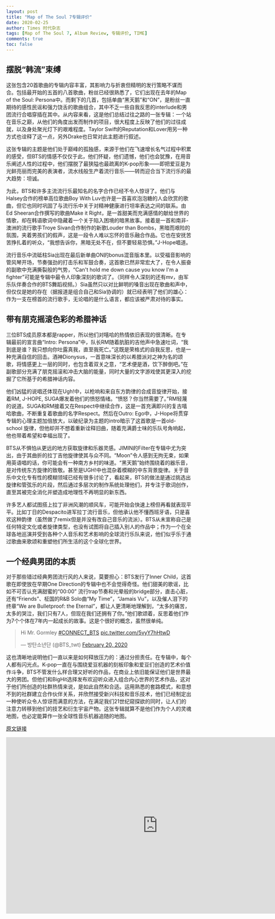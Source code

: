 ```yaml
---
layout: post
title: "Map of The Soul 7专辑评价"
date: 2020-02-25
author: Times 时代杂志
tags: [Map of The Soul 7, Album Review, 专辑评价, TIME]
comments: true
toc: false
---
```


## 摆脱“韩流”束缚

这张包含20首歌曲的专辑内容丰富，其影响力与折衷但精明的发行策略不谋而合。包括最开始的五首的八首歌曲，粉丝已经很熟悉了，它们出现在去年的Map of the Soul: Persona中。而剩下的几首，包括单曲“黑天鹅”和“ON”，是粉丝一直期待的感性民谣和强力饶舌的歌曲组合，其中不乏一些自我反思的interlude和男团流行合唱穿插在其中。从内容来看，这是他们总结过往之路的一张专辑：一个站在音乐之巅，从他们的角度出发而制作的项目，很大程度上反映了他们的过往成就，以及身处聚光灯下的艰难程度。Taylor Swift的Reputation和Lover用另一种方式也诠释了这一点，另外Drake也日常对此主题进行叙述。

这张专辑的主题是他们处于巅峰的孤独感，来源于他们在飞速增长名气过程中积累的感受，但BTS的情感不仅仅于此，他们怀疑，他们遗憾，他们也会犹豫，在用音乐阐述人性的过程中，他们摆脱了最狭隘也最疏离的K-pop形象——即把爱豆是为光鲜亮丽而完美的表演者，流水线般生产着流行音乐——转而迎合当下流行乐的最大趋势：坦诚。

为此，BTS和许多主流流行乐最知名的名字合作已经不令人惊讶了。他们与Halsey合作的榜单高位歌曲Boy With Luv也许是一首喜欢泡泡糖的人会欣赏的歌曲，但它也同时巩固了与流行乐中关于对精神健康进行坦率表达之间的联系。由Ed Sheeran合作撰写的歌曲Make it Right，是一首甜美而充满感情的献给世界的情歌，却在韩语歌词中隐藏着一个关于陷入困境的暗黑故事。接着是一首和南非-澳洲的流行歌手Troye Sivan合作制作的新歌Louder than Bombs，黑暗而艰险的氛围，夹着男孩们的假声，这是一段令人难以忘怀的音乐融合作品。它也在安抚苦苦挣扎着的听众，“我想告诉你，黑暗无处不在，但不要轻易恐惧。”J-Hope唱道。

流行音乐中流砥柱Sia出现在最后新单曲ON的bonus混音版本里。以受福音影响的管风琴开场，节奏强劲的打击乐和军鼓合奏，这首歌已然非常宏大了，在令人振奋的副歌中充满撕裂般的气势，“Can't hold me down cause you know I'm a fighter”可能是专辑中最令人印象深刻的歌词了。（同样令人深刻的还有mv，由军乐队伴奏合作的BTS舞蹈视频。）Sia虽然只以对比鲜明的嗓音出现在歌曲和声中，但仅仅是她的存在（据报道是组合自己和Sia协调的）就已经表明了他们的雄心：作为一支在榜首的流行歌手，无论唱的是什么语言，都应该被严肃对待的事实。

## 带有朋克摇滚色彩的希腊神话

三位BTS成员原本都是rapper，所以他们对嘻哈的热情依旧表现的很清晰。在专辑最前的宣言曲“Intro: Persona”中，队长RM随着肮脏的吉他声中急速吐词，“我到底是谁？我只想向你吐露真我，直至我死亡。”这既是荣格式的自我反思，也是一种充满自信的回击。酒神Dionysus，一首意味深长的以希腊派对之神为名的颂歌，将情感更上一层的同时，也包含着双关之意，“艺术便是酒，饮下醉倒吧。”在副歌部分充满了朋克摇滚和冲击大脑的能量，同时大量的文字游戏使其更深入的挖掘了它所基于的希腊神话内容。

他们凶猛的说唱还体现在Ugh!中，以枪响和来自东方韵律的合成音旋律开始，接着RM, J-HOPE, SUGA爆发着他们的愤怒情绪。“愤怒？你当然需要了。”RM轻蔑的说道。SUGA和RM接着又在Respect中继续合作，这是一首充满即兴的复古嘻哈歌曲，不断重复着歌曲的名字Respect。然后在Outro: Ego中，J-Hope将贯穿专辑的心理主题加倍放大，以破纪录为主题的intro暗示了这首歌是一首old-school 旋律，但他却并不想着重新诠释旧曲，随着充满爵士味的乐队号角响起，他也带着希望和幸福出现了。

BTS从不惧怕从更远的地方获取旋律和乐器灵感。JIMIN的Filter在专辑中尤为突出，由于其曲折的拉丁吉他旋律使其与众不同。“Moon”令人感到无拘无束，如果用英语唱的话，你可能会有一种南方乡村的味道。“黑天鹅”始终围绕着的器乐音，是对传统东方旋律的致敬。甚至是UGH!中也混杂着模糊的中东背景旋律。关于音乐中文化专有性的模糊领域已经有很多讨论了，看起来，BTS的做法是通过挑选出旋律和管弦乐的片段，然后通过多层次的制作系统处理他们，并专注于歌词创作，直至其被完全消化并塑造成地理性不再明显的新东西。

许多艺人都试图搭上拉丁非洲风潮的顺风车，可能开始会快速上榜但再看就表现平平。比如丁日的Despacito进军拉丁流行音乐，但他承认他不懂西班牙语，只是喜欢这种韵律（虽然做了remix但是并没有改自己音乐的流派）。BTS从未宣称自己是任何特定文化或者旋律类型，也没有试图将自己插入别人的作品中；作为一个在全球各地巡演并受到各种个人音乐和艺术影响的全球流行乐队来说，他们似乎乐于通过歌曲来歌颂和重塑他们所生活的这个全球化世界。

## 一个经典男团的本质

对于那些错过经典男团流行风的人来说，莫要担心：BTS发行了Inner Child，这首歌在即使放在早期One Direction的专辑中也不会觉得奇怪。他们甜美的歌谣，比如不可否认充满甜蜜的“00:00” 流行trap节奏和光晕般的bridge部分，直击心脏，还有“Friends”、柾国的R&B Solo曲“My Time”，“Jamais Vu”，以及催人泪下的终章“We are Bulletproof: the Eternal”，都让人更清晰地理解到，“太多的痛苦，太多的哭泣，我们只有7人，但现在我们还拥有了你。”他们歌颂着，反思着他们作为7个个体在7年内一起成长的故事。这是个很好的概念，虽然很单纯。

<blockquote class="twitter-tweet"><p lang="en" dir="ltr">Hi Mr. Gormley <a href="https://twitter.com/hashtag/CONNECT_BTS?src=hash&amp;ref_src=twsrc%5Etfw">#CONNECT_BTS</a> <a href="https://t.co/5vyY7hHtwD">pic.twitter.com/5vyY7hHtwD</a></p>&mdash; 방탄소년단 (@BTS_twt) <a href="https://twitter.com/BTS_twt/status/1230626716428587008?ref_src=twsrc%5Etfw">February 20, 2020</a></blockquote> <script async src="https://platform.twitter.com/widgets.js" charset="utf-8"></script>

这也清晰地说明他们一直以来是如何释放压力的：通过分担责任。在专辑中，每个人都有闪光点。K-pop一直在与围绕爱豆机器的刻板印象和爱豆们创造的艺术价值作斗争，BTS不管发什么样合理又好听的作品，在商业上依旧能保证他们是世界最大的男团。但他们和BigHit选择发布欢迎听众进入组合内心世界的艺术作品，这对于他们所创造的社群热情来说，是如此自然和合适。运用熟悉的套路模式，和意想不到的社群建立合作伙伴关系，并欣然接受新兴科技和音乐技术，他们已经制定出一种使听众令人惊讶而满意的方法，在满足我们21世纪窥探欲的同时，让人们的注意力转移到他们的技艺和衍生宇宙产物。这张专辑就算不是他们作为个人的灵魂地图，也必定能算作一张全球性音乐机器追随的地图。

[原文链接](https://time.com/5788922/bts-map-of-the-soul-7-review/?utm_source=twitter&amp;utm_medium=social&amp;utm_campaign=editorial&amp;utm_term=entertainment_music&amp;linkId=83012685) 

<div class="video-container"><iframe width="824" height="480" src="https://players.brightcove.net/293884104/gh5LeNtQaQ_default/index.html?videoId=6026484343001" frameborder="0" allow="accelerometer; autoplay; encrypted-media; gyroscope; picture-in-picture" allowfullscreen></iframe></div>


